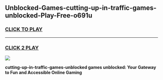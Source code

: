 
## Unblocked-Games-cutting-up-in-traffic-games-unblocked-Play-Free-o691u
<h3>
<a href="https://premium76.site?title=cutting-up-in-traffic-games-unblocked&ref=10A">CLICK TO PLAY</a></h3>
<hr>

<h3>
<a href="https://premium76.site?title=cutting-up-in-traffic-games-unblocked&ref=10A">CLICK 2 PLAY</a>
  
</h3>

<a href="https://premium76.site?title=cutting-up-in-traffic-games-unblocked&ref=10A"><img src="https://clearcache.store/games.png"></a>


**cutting-up-in-traffic-games-unblocked games unblocked: Your Gateway to Fun and Accessible Online Gaming**
